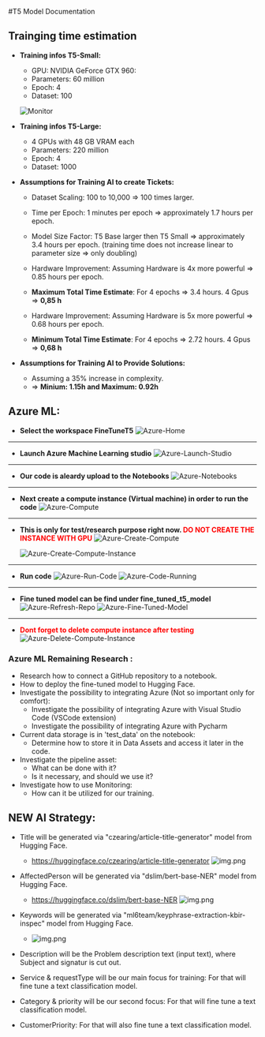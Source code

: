 #T5 Model Documentation

## Trainging time estimation

- **Training infos T5-Small:**
    - GPU: NVIDIA GeForce GTX 960: 
    - Parameters: 60 million 
    - Epoch: 4 
    - Dataset: 100

    ![Monitor](monitoring.png)


- **Training infos T5-Large:**
    - 4 GPUs with 48 GB VRAM each
    - Parameters: 220 million
    - Epoch: 4
    - Dataset: 1000

- **Assumptions for Training AI to create Tickets:**
    - Dataset Scaling: 100 to 10,000  =>  100 times larger.
    - Time per Epoch:  1 minutes per epoch => approximately 1.7 hours per epoch.
    - Model Size Factor: T5 Base larger then T5 Small => approximately 3.4 hours per epoch. (training time does not increase linear to parameter size => only doubling)
    - Hardware Improvement: Assuming Hardware is 4x more powerful => 0.85 hours per epoch.
    - **Maximum Total Time Estimate**: For 4 epochs => 3.4 hours. 4 Gpus => **0,85 h** 

    - Hardware Improvement: Assuming Hardware is 5x more powerful => 0.68 hours per epoch.
    - **Minimum Total Time Estimate**: For 4 epochs => 2.72 hours. 4 Gpus => **0,68 h** 

- **Assumptions for Training AI to Provide Solutions:**
    - Assuming a 35% increase in complexity.
    - => **Minium: 1.15h and Maximum: 0.92h**

## Azure ML:

- **Select the workspace FineTuneT5**
![Azure-Home](azure_home.png)
---
- **Launch Azure Machine Learning studio**
![Azure-Launch-Studio](azure_launch_studio.png)
---
- **Our code is aleardy upload to the Notebooks**
![Azure-Notebooks](azure_notebooks.png)
---
- **Next create a compute instance (Virtual machine) in order to run the code**
![Azure-Compute](azure_compute.png)
---
- **This is only for test/research purpose right  now. <span style="color: red;">DO NOT CREATE THE INSTANCE WITH GPU</span>**
![Azure-Create-Compute](azure_create_compute.png)

    ![Azure-Create-Compute-Instance](azure_create_compute_instance.png)
---
- **Run code**
![Azure-Run-Code](azure_run_code.png)
    ![Azure-Code-Running](azure_code_running.png)
---
- **Fine tuned model can be find under fine_tuned_t5_model**
![Azure-Refresh-Repo](azure_refresh_repo.png)
![Azure-Fine-Tuned-Model](azure_fine_tuned_model.png)
---
- **<span style="color: red;">Dont forget to delete compute instance after testing</span>**
![Azure-Delete-Compute-Instance](azure_delete_compute_instance.png)


### Azure ML Remaining Research :
- Research how to connect a GitHub repository to a notebook.
- How to deploy the fine-tuned model to Hugging Face.
- Investigate the possibility to integrating Azure (Not so important only for comfort):
    - Investigate the possibility of integrating Azure with Visual Studio Code (VSCode extension)
    - Investigate the possibility of integrating Azure with Pycharm 
- Current data storage is in 'test_data' on the notebook:
    - Determine how to store it in Data Assets and access it later in the code.
- Investigate the pipeline asset: 
    - What can be done with it? 
    - Is it necessary, and should we use it?
- Investigate how to use Monitoring:
    - How can it be utilized for our training.


## NEW AI Strategy:
- Title will be generated via "czearing/article-title-generator" model from Hugging Face.
  - https://huggingface.co/czearing/article-title-generator
    ![img.png](arcticle_title_generator.png)

- AffectedPerson will be generated via "dslim/bert-base-NER" model from Hugging Face.
  - https://huggingface.co/dslim/bert-base-NER
    ![img.png](dslim_bert_base_NER.png)

- Keywords will be generated via "ml6team/keyphrase-extraction-kbir-inspec" model from Hugging Face.
  - ![img.png](keyphrase_extraction_kbir_inspec.png)

- Description will be the Problem description text (input text), where Subject and signatur is cut out.

- Service & requestType will be our main focus for training: For that will fine tune a text classification model.
- Category & priority will be our second focus: For that will fine tune a text classification model.
- CustomerPriority: For that will also fine tune a text classification model.